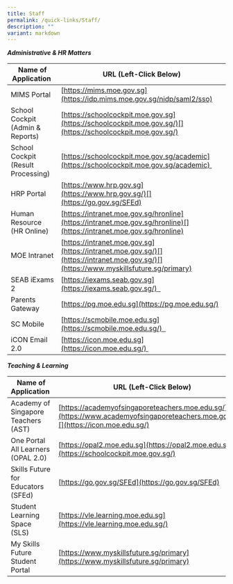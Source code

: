 ```yaml
---
title: Staff
permalink: /quick-links/Staff/
description: ""
variant: markdown
---
```

**_Administrative & HR Matters_**

| Name of Application  | URL (Left-Click Below) |
| --- | --- |
| MIMS Portal  | [https://mims.moe.gov.sg](https://idp.mims.moe.gov.sg/nidp/saml2/sso)  |
| School Cockpit (Admin & Reports) | [https://schoolcockpit.moe.gov.sg](https://schoolcockpit.moe.gov.sg/)[](https://schoolcockpit.moe.gov.sg/)
| School Cockpit (Result Processing) | [https://schoolcockpit.moe.gov.sg/academic](https://schoolcockpit.moe.gov.sg/academic)  |
| HRP Portal | [](https://www.hrp.gov.sg/)[https://www.hrp.gov.sg](https://www.hrp.gov.sg/)[](https://go.gov.sg/SFEd) |
| Human Resource (HR Online) | [https://intranet.moe.gov.sg/hronline](https://intranet.moe.gov.sg/hronline)[](https://intranet.moe.gov.sg/hronline) |
| MOE Intranet | [https://intranet.moe.gov.sg](https://intranet.moe.gov.sg/)[](https://intranet.moe.gov.sg/)[](https://www.myskillsfuture.sg/primary) |
| SEAB iExams 2 | [](https://iexams.seab.gov.sg%20/)[https://iexams.seab.gov.sg](https://iexams.seab.gov.sg/)   |
| Parents Gateway | [](https://pg.moe.edu.sg%20/)[https://pg.moe.edu.sg](https://pg.moe.edu.sg/)  |
| SC Mobile | [](https://scmobile.moe.edu.sg/)[https://scmobile.moe.edu.sg](https://scmobile.moe.edu.sg/)   |
| iCON Email 2.0  | [https://icon.moe.edu.sg](https://icon.moe.edu.sg/)  |


**_Teaching & Learning_**

| Name of Application  | URL (Left-Click Below) |
| --- | --- |
| Academy of Singapore Teachers (AST) | [https://academyofsingaporeteachers.moe.edu.sg/](https://www.academyofsingaporeteachers.moe.gov.sg/)[](https://icon.moe.edu.sg/) |
| One Portal All Learners (OPAL 2.0) | [https://opal2.moe.edu.sg](https://opal2.moe.edu.sg/)[](https://schoolcockpit.moe.gov.sg/) |
| Skills Future for Educators (SFEd) | [https://go.gov.sg/SFEd](https://go.gov.sg/SFEd)  |
| Student Learning Space (SLS) | [](https://go.gov.sg/SFEd)[https://vle.learning.moe.edu.sg](https://vle.learning.moe.edu.sg/)  |
| My Skills Future Student Portal | [](https://go.gov.sg/SFEd)[https://www.myskillsfuture.sg/primary](https://www.myskillsfuture.sg/primary)   |